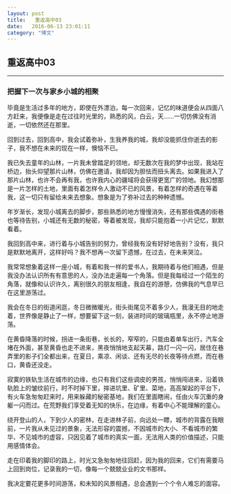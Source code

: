 ```yaml
---
layout: post
title:   重返高中03
date:   2016-06-13 23:01:11
category: "博文"
---
```

## 重返高中03

***

### 把握下一次与家乡小城的相聚

毕竟是生活过多年的地方，即使在外漂泊，每一次回来，记忆的味道便会从四面八方赶来，我便像是走在过往时光里的，熟悉的风，白云，天……一切仿佛没有消逝，一切依然还在那里。

回到过去，回到高中，我会试着弥补，生我养我的城，我却没能抓住你逝去的影子，我不想在未来的现在一样，懊恼不已。

我已失去童年的山林，一片我未曾踏足的领地，却无数次在我的梦中出现，我站在桥边，抬头仰望那片山林，仿佛在邀请，我却因为胆怯而扭头离去。如果我进入了那片山林，也许不会再有我，也许我内心的疆域将会获得更宽广的领地。我幻想那是一片怎样的土地，里面有着怎样令人激动不已的风景，有着怎样的奇遇在等着我，这一切只有留给未来去想象。想象是为了弥补过去的种种遗憾。

年岁渐长，发现小城离去的脚步，那些熟悉的地方慢慢消失，还有那些偶遇的街巷也等待告别，小城还有无数的秘密，等着被发现，我却只能抱着一小片记忆，默默看着。

我回到高中来，进行着与小城告别的努力，曾经我有没有好好地告别？没有，我只是默默地离开，这样好吗？我不想再一次留下遗憾，在过去，在未来哭泣。

我常常想象着这样一座小城，有着和我一样的爱书人，我期待着与他们相遇，但是我没办法认识所有有意思的人，没办法走遍每一个角落。但是我每经过一个陌生的角落，就像和认识许久，离别很久的朋友相逢，我自在的游憩，仿佛我的气息早已在这里游荡过。

我会在冬日的街道闲逛，冬日微微暖光，街头街尾见不着多少人，我漫无目的地走着，世界像是静止了一样，想要留下这一刻，装进时间的玻璃瓶里，永不停止地游荡。

在黄昏降落的时候，拐进一条街巷，长长的，窄窄的，只能由着单车出行，汽车全堵在外面，甚至黄昏也走不进来，黑夜悄悄地支起天幕，路灯一闪一闪，居住在巷弄里的影子们全都出来，在夏日，乘凉、闲谈、还有无尽的长夜等待点燃，而在巷口，黄昏还没走。

寂寞的铁轨生活在城市的边缘，也只有我们这些调皮的男孩，悄悄闯进来，沿着铁轨脸上的皱纹前行，时不时掉下里，摔进坑里、矿里、菜地，高高架起的平台下，有火车急匆匆赶来时，用来躲藏的秘密基地，我们在里面瞎闹，任由火车沉重的身躯一闪而过。在荒野我们享受着无知的快乐，在边缘，有着中心不能理解的童心。

绕开登山的人，下到少人的密林，在走进林子前，向远处一瞟，城市的背露在我眼前，一片我从未见过的景象，无法形容的震撼，不因城市的大小、不看城市的繁华、不见城市的虚容，只因见着了城市的真实一面，无法用人类的价值描述，只能用感情体会。

走在印着我的脚印的路上，时光又急匆匆地往回赶，因为我的回来，它们有需要马上回到岗位，记录我的一切，像每一个兢兢业业的文书那样。

我决定要花更多时间游荡，和未知的风景相遇，总会遇到一个个令人难忘的面容。
